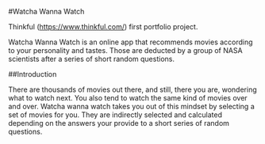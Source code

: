 #Watcha Wanna Watch

Thinkful (https://www.thinkful.com/) first portfolio project.

Watcha Wanna Watch is an online app that recommends movies according to your personality and tastes. Those are deducted by a group of NASA scientists after a series of short random questions.

##Introduction

There are thousands of movies out there, and still, there you are, wondering what to watch next. You also tend to watch the same kind of movies over and over. Watcha wanna watch takes you out of this mindset by selecting a set of movies for you. They are indirectly selected and calculated depending on the answers your provide to a short series of random questions.